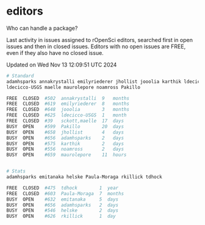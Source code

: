 # editors

Who can handle a package?

Last activity in issues assigned to rOpenSci editors, searched first in open
issues and then in closed issues. Editors with no open issues are FREE, even if
they also have no closed issue.


Updated on Wed Nov 13 12:09:51 UTC 2024

```bash
# Standard
adamhsparks annakrystalli emilyriederer jhollist jooolia karthik ldecicco
ldecicco-USGS maelle maurolepore noamross Pakillo

FREE  CLOSED  #502  annakrystalli  9   months
FREE  CLOSED  #619  emilyriederer  8   months
FREE  CLOSED  #648  jooolia        3   months
FREE  CLOSED  #625  ldecicco-USGS  1   month
FREE  CLOSED  #39   sckott,maelle  17  days
BUSY  OPEN    #599  Pakillo        20  days
BUSY  OPEN    #658  jhollist       4   days
BUSY  OPEN    #656  adamhsparks    2   days
BUSY  OPEN    #575  karthik        2   days
BUSY  OPEN    #556  noamross       2   days
BUSY  OPEN    #659  maurolepore    11  hours


# Stats
adamhsparks emitanaka helske Paula-Moraga rkillick tdhock

FREE  CLOSED  #475  tdhock        1  year
FREE  CLOSED  #603  Paula-Moraga  7  months
BUSY  OPEN    #632  emitanaka     5  days
BUSY  OPEN    #656  adamhsparks   2  days
BUSY  OPEN    #546  helske        2  days
BUSY  OPEN    #626  rkillick      1  day
```
